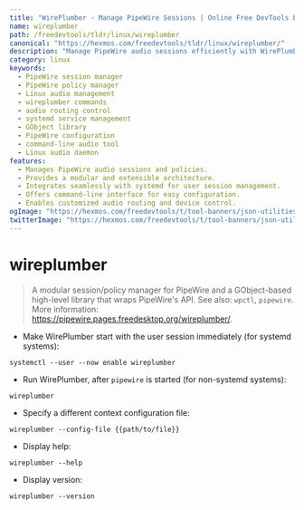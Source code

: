 ```yaml
---
title: "WirePlumber - Manage PipeWire Sessions | Online Free DevTools by Hexmos"
name: wireplumber
path: /freedevtools/tldr/linux/wireplumber
canonical: "https://hexmos.com/freedevtools/tldr/linux/wireplumber/"
description: "Manage PipeWire audio sessions efficiently with WirePlumber.  Control audio routing and policies using simple commands. Free online tool, no registration required."
category: linux
keywords:
  - PipeWire session manager
  - PipeWire policy manager
  - Linux audio management
  - wireplumber commands
  - audio routing control
  - systemd service management
  - GObject library
  - PipeWire configuration
  - command-line audio tool
  - Linux audio daemon
features:
  - Manages PipeWire audio sessions and policies.
  - Provides a modular and extensible architecture.
  - Integrates seamlessly with systemd for user session management.
  - Offers command-line interface for easy configuration.
  - Enables customized audio routing and device control.
ogImage: "https://hexmos.com/freedevtools/t/tool-banners/json-utilities-banner.png"
twitterImage: "https://hexmos.com/freedevtools/t/tool-banners/json-utilities-banner.png"
---
```


# wireplumber

> A modular session/policy manager for PipeWire and a GObject-based high-level library that wraps PipeWire's API.
> See also: `wpctl`, `pipewire`.
> More information: <https://pipewire.pages.freedesktop.org/wireplumber/>.

- Make WirePlumber start with the user session immediately (for systemd systems):

`systemctl --user --now enable wireplumber`

- Run WirePlumber, after `pipewire` is started (for non-systemd systems):

`wireplumber`

- Specify a different context configuration file:

`wireplumber --config-file {{path/to/file}}`

- Display help:

`wireplumber --help`

- Display version:

`wireplumber --version`
